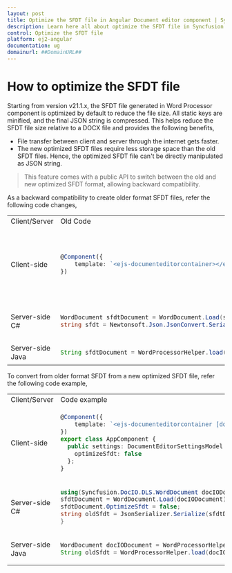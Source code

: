```yaml
---
layout: post
title: Optimize the SFDT file in Angular Document editor component | Syncfusion
description: Learn here all about optimize the SFDT file in Syncfusion Angular Document editor component of Syncfusion Essential JS 2 and more.
control: Optimize the SFDT file
platform: ej2-angular
documentation: ug
domainurl: ##DomainURL##
---
```


# How to optimize the SFDT file

Starting from version v21.1.x, the SFDT file generated in Word Processor component is optimized by default to reduce the file size. All static keys are minified, and the final JSON string is compressed. This helps reduce the SFDT file size relative to a DOCX file and provides the following benefits,
* File transfer between client and server through the internet gets faster.
* The new optimized SFDT files require less storage space than the old SFDT files.
Hence, the optimized SFDT file can't be directly manipulated as JSON string.

> This feature comes with a public API to switch between the old and new optimized SFDT format, allowing backward compatibility.

As a backward compatibility to create older format SFDT files, refer the following code changes,

<table>
<tr>
<td>Client/Server</td><td>Old Code</td><td>New Code from v21.1.x</td>
</tr>
<tr>
<td>Client-side</td>
<td>

```typescript
@Component({
    template: `<ejs-documenteditorcontainer></ejs-documenteditorcontainer>`
})
```

</td>
<td>

```typescript
@Component({
    template: `<ejs-documenteditorcontainer [documentEditorSetting]="settings"></ejs-documenteditorcontainer>`
})
export class AppComponent {
  public settings: DocumentEditorSettingsModel = {
    optimizeSfdt: false
  };
}
```

</td>
</tr>
<tr>
<td>Server-side C#</td>
<td>

```c#
WordDocument sfdtDocument = WordDocument.Load(stream, formatType);
string sfdt = Newtonsoft.Json.JsonConvert.SerializeObject(sfdtDocument);
```

</td>
<td>

```c#
WordDocument sfdtDocument = WordDocument.Load(stream, formatType);
sfdtDocument.OptimizeSfdt = false;
string sfdt = Newtonsoft.Json.JsonConvert.SerializeObject(sfdtDocument);
```

</td>
</tr>
<tr>
<td>Server-side Java</td>
<td>

```java
String sfdtDocument = WordProcessorHelper.load(stream, formatType);
```

</td>
<td>

```java
String sfdtDocument = WordProcessorHelper.load(stream, formatType, false);
```

</td>
</tr>
</table>

To convert from older format SFDT from a new optimized SFDT file, refer the following code example,

<table>
<tr>
<td>Client/Server</td><td>Code example</td>
</tr>
<tr>
<td>Client-side</td>
<td>

```typescript
@Component({
    template: `<ejs-documenteditorcontainer [documentEditorSetting]="settings"></ejs-documenteditorcontainer>`
})
export class AppComponent {
  public settings: DocumentEditorSettingsModel = {
    optimizeSfdt: false
  };
}
```

</td>
</tr>
<tr>
<td>Server-side C#</td>
<td>

```c#
using(Syncfusion.DocIO.DLS.WordDocument docIODocument = WordDocument.Save(optimizedSfdt)) {
sfdtDocument = WordDocument.Load(docIODocument);
sfdtDocument.OptimizeSfdt = false;
string oldSfdt = JsonSerializer.Serialize(sfdtDocument);
}
```

</td>
</tr>
<tr>
<td>Server-side Java</td>
<td>

```java
WordDocument docIODocument = WordProcessorHelper.save(optimizedSfdt));
String oldSfdt = WordProcessorHelper.load(docIODocument, false);
```

</td>
</tr>
</table>